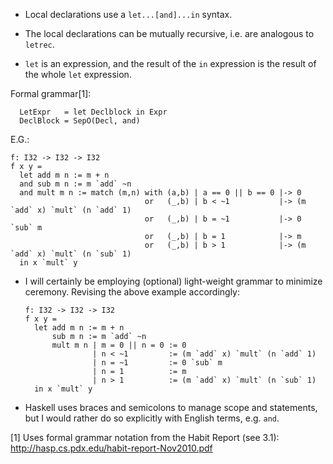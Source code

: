 * Local declarations use a `let...[and]...in` syntax.

* The local declarations can be mutually recursive, i.e. are analogous to `letrec`.

* `let` is an expression, and the result of the `in` expression is the result of
  the whole `let` expression.

Formal grammar[1]:
```
  LetExpr   = let Declblock in Expr
  DeclBlock = SepO(Decl, and)
```

E.G.:
  ```
  f: I32 -> I32 -> I32
  f x y =
    let add m n := m + n
    and sub m n := m `add` ~n
    and mult m n := match (m,n) with (a,b) | a == 0 || b == 0 |-> 0
                                or   (_,b) | b < ~1           |-> (m `add` x) `mult` (n `add` 1)
                                or   (_,b) | b = ~1           |-> 0 `sub` m
                                or   (_,b) | b = 1            |-> m
                                or   (_,b) | b > 1            |-> (m `add` x) `mult` (n `sub` 1)
    in x `mult` y
  ```

* I will certainly be employing (optional) light-weight grammar to minimize
ceremony. Revising the above example accordingly:
  ```
  f: I32 -> I32 -> I32
  f x y =
    let add m n := m + n
        sub m n := m `add` ~n
        mult m n | m = 0 || n = 0 := 0
                 | n < ~1         := (m `add` x) `mult` (n `add` 1)
                 | n = ~1         := 0 `sub` m
                 | n = 1          := m
                 | n > 1          := (m `add` x) `mult` (n `sub` 1)
    in x `mult` y
  ```

* Haskell uses braces and semicolons to manage scope and statements, but I would
  rather do so explicitly with English terms, e.g. `and`.

[1] Uses formal grammar notation from the Habit Report (see 3.1):
      http://hasp.cs.pdx.edu/habit-report-Nov2010.pdf
